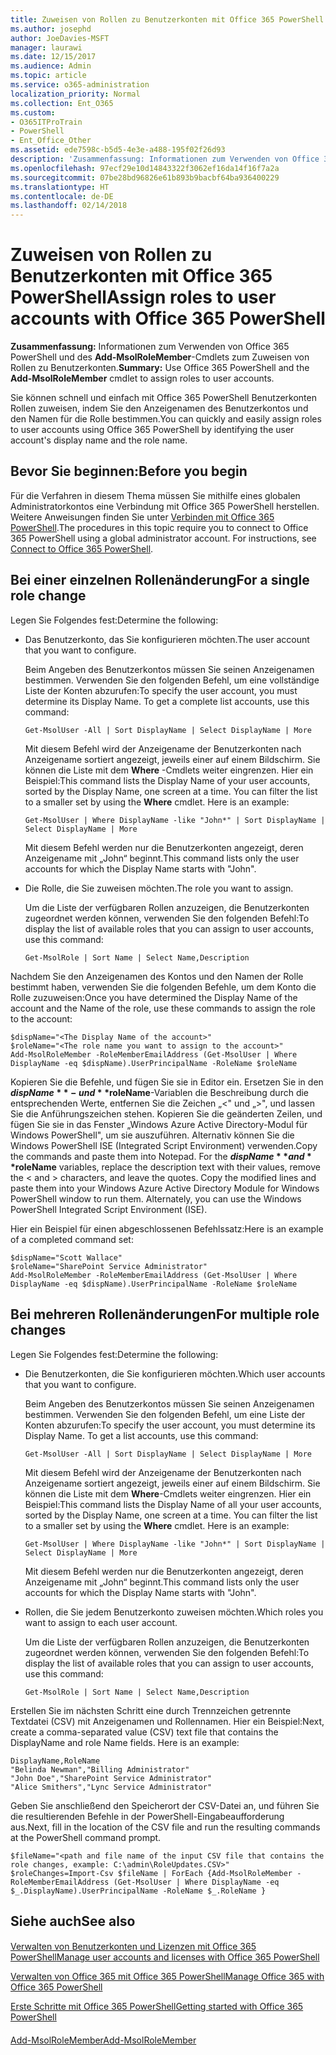 ```yaml
---
title: Zuweisen von Rollen zu Benutzerkonten mit Office 365 PowerShell
ms.author: josephd
author: JoeDavies-MSFT
manager: laurawi
ms.date: 12/15/2017
ms.audience: Admin
ms.topic: article
ms.service: o365-administration
localization_priority: Normal
ms.collection: Ent_O365
ms.custom:
- O365ITProTrain
- PowerShell
- Ent_Office_Other
ms.assetid: ede7598c-b5d5-4e3e-a488-195f02f26d93
description: 'Zusammenfassung: Informationen zum Verwenden von Office 365 PowerShell und des Add-MsolRoleMember -Cmdlets zum Zuweisen von Rollen zu Benutzerkonten.'
ms.openlocfilehash: 97ecf29e10d14843322f3062ef16da14f16f7a2a
ms.sourcegitcommit: 07be28bd96826e61b893b9bacbf64ba936400229
ms.translationtype: HT
ms.contentlocale: de-DE
ms.lasthandoff: 02/14/2018
---
```

# <a name="assign-roles-to-user-accounts-with-office-365-powershell"></a><span data-ttu-id="fe4a2-103">Zuweisen von Rollen zu Benutzerkonten mit Office 365 PowerShell</span><span class="sxs-lookup"><span data-stu-id="fe4a2-103">Assign roles to user accounts with Office 365 PowerShell</span></span>

 <span data-ttu-id="fe4a2-104">**Zusammenfassung:** Informationen zum Verwenden von Office 365 PowerShell und des **Add-MsolRoleMember**-Cmdlets zum Zuweisen von Rollen zu Benutzerkonten.</span><span class="sxs-lookup"><span data-stu-id="fe4a2-104">**Summary:** Use Office 365 PowerShell and the **Add-MsolRoleMember** cmdlet to assign roles to user accounts.</span></span>
  
<span data-ttu-id="fe4a2-105">Sie können schnell und einfach mit Office 365 PowerShell Benutzerkonten Rollen zuweisen, indem Sie den Anzeigenamen des Benutzerkontos und den Namen für die Rolle bestimmen.</span><span class="sxs-lookup"><span data-stu-id="fe4a2-105">You can quickly and easily assign roles to user accounts using Office 365 PowerShell by identifying the user account's display name and the role name.</span></span>
  
## <a name="before-you-begin"></a><span data-ttu-id="fe4a2-106">Bevor Sie beginnen:</span><span class="sxs-lookup"><span data-stu-id="fe4a2-106">Before you begin</span></span>

<span data-ttu-id="fe4a2-p101">Für die Verfahren in diesem Thema müssen Sie mithilfe eines globalen Administratorkontos eine Verbindung mit Office 365 PowerShell herstellen. Weitere Anweisungen finden Sie unter [Verbinden mit Office 365 PowerShell](connect-to-office-365-powershell.md).</span><span class="sxs-lookup"><span data-stu-id="fe4a2-p101">The procedures in this topic require you to connect to Office 365 PowerShell using a global administrator account. For instructions, see [Connect to Office 365 PowerShell](connect-to-office-365-powershell.md).</span></span>
  
## <a name="for-a-single-role-change"></a><span data-ttu-id="fe4a2-109">Bei einer einzelnen Rollenänderung</span><span class="sxs-lookup"><span data-stu-id="fe4a2-109">For a single role change</span></span>

<span data-ttu-id="fe4a2-110">Legen Sie Folgendes fest:</span><span class="sxs-lookup"><span data-stu-id="fe4a2-110">Determine the following:</span></span>
  
- <span data-ttu-id="fe4a2-111">Das Benutzerkonto, das Sie konfigurieren möchten.</span><span class="sxs-lookup"><span data-stu-id="fe4a2-111">The user account that you want to configure.</span></span>
    
    <span data-ttu-id="fe4a2-p102">Beim Angeben des Benutzerkontos müssen Sie seinen Anzeigenamen bestimmen. Verwenden Sie den folgenden Befehl, um eine vollständige Liste der Konten abzurufen:</span><span class="sxs-lookup"><span data-stu-id="fe4a2-p102">To specify the user account, you must determine its Display Name. To get a complete list accounts, use this command:</span></span>
    
  ```
  Get-MsolUser -All | Sort DisplayName | Select DisplayName | More
  ```

    <span data-ttu-id="fe4a2-p103">Mit diesem Befehl wird der Anzeigename der Benutzerkonten nach Anzeigename sortiert angezeigt, jeweils einer auf einem Bildschirm. Sie können die Liste mit dem **Where** -Cmdlets weiter eingrenzen. Hier ein Beispiel:</span><span class="sxs-lookup"><span data-stu-id="fe4a2-p103">This command lists the Display Name of your user accounts, sorted by the Display Name, one screen at a time. You can filter the list to a smaller set by using the **Where** cmdlet. Here is an example:</span></span>
    
  ```
  Get-MsolUser | Where DisplayName -like "John*" | Sort DisplayName | Select DisplayName | More
  ```

    <span data-ttu-id="fe4a2-117">Mit diesem Befehl werden nur die Benutzerkonten angezeigt, deren Anzeigename mit „John“ beginnt.</span><span class="sxs-lookup"><span data-stu-id="fe4a2-117">This command lists only the user accounts for which the Display Name starts with "John".</span></span>
    
- <span data-ttu-id="fe4a2-118">Die Rolle, die Sie zuweisen möchten.</span><span class="sxs-lookup"><span data-stu-id="fe4a2-118">The role you want to assign.</span></span>
    
    <span data-ttu-id="fe4a2-119">Um die Liste der verfügbaren Rollen anzuzeigen, die Benutzerkonten zugeordnet werden können, verwenden Sie den folgenden Befehl:</span><span class="sxs-lookup"><span data-stu-id="fe4a2-119">To display the list of available roles that you can assign to user accounts, use this command:</span></span>
    
  ```
  Get-MsolRole | Sort Name | Select Name,Description
  ```

<span data-ttu-id="fe4a2-120">Nachdem Sie den Anzeigenamen des Kontos und den Namen der Rolle bestimmt haben, verwenden Sie die folgenden Befehle, um dem Konto die Rolle zuzuweisen:</span><span class="sxs-lookup"><span data-stu-id="fe4a2-120">Once you have determined the Display Name of the account and the Name of the role, use these commands to assign the role to the account:</span></span>
  
```
$dispName="<The Display Name of the account>"
$roleName="<The role name you want to assign to the account>"
Add-MsolRoleMember -RoleMemberEmailAddress (Get-MsolUser | Where DisplayName -eq $dispName).UserPrincipalName -RoleName $roleName
```

<span data-ttu-id="fe4a2-p104">Kopieren Sie die Befehle, und fügen Sie sie in Editor ein. Ersetzen Sie in den **$dispName**- und **$roleName**-Variablen die Beschreibung durch die entsprechenden Werte, entfernen Sie die Zeichen „\<" und „>", und lassen Sie die Anführungszeichen stehen. Kopieren Sie die geänderten Zeilen, und fügen Sie sie in das Fenster „Windows Azure Active Directory-Modul für Windows PowerShell", um sie auszuführen. Alternativ können Sie die Windows PowerShell ISE (Integrated Script Environment) verwenden.</span><span class="sxs-lookup"><span data-stu-id="fe4a2-p104">Copy the commands and paste them into Notepad. For the **$dispName** and **$roleName** variables, replace the description text with their values, remove the \< and > characters, and leave the quotes. Copy the modified lines and paste them into your Windows Azure Active Directory Module for Windows PowerShell window to run them. Alternately, you can use the Windows PowerShell Integrated Script Environment (ISE).</span></span>
  
<span data-ttu-id="fe4a2-125">Hier ein Beispiel für einen abgeschlossenen Befehlssatz:</span><span class="sxs-lookup"><span data-stu-id="fe4a2-125">Here is an example of a completed command set:</span></span>
  
```
$dispName="Scott Wallace"
$roleName="SharePoint Service Administrator"
Add-MsolRoleMember -RoleMemberEmailAddress (Get-MsolUser | Where DisplayName -eq $dispName).UserPrincipalName -RoleName $roleName
```

## <a name="for-multiple-role-changes"></a><span data-ttu-id="fe4a2-126">Bei mehreren Rollenänderungen</span><span class="sxs-lookup"><span data-stu-id="fe4a2-126">For multiple role changes</span></span>

<span data-ttu-id="fe4a2-127">Legen Sie Folgendes fest:</span><span class="sxs-lookup"><span data-stu-id="fe4a2-127">Determine the following:</span></span>
  
- <span data-ttu-id="fe4a2-128">Die Benutzerkonten, die Sie konfigurieren möchten.</span><span class="sxs-lookup"><span data-stu-id="fe4a2-128">Which user accounts that you want to configure.</span></span>
    
    <span data-ttu-id="fe4a2-p105">Beim Angeben des Benutzerkontos müssen Sie seinen Anzeigenamen bestimmen. Verwenden Sie den folgenden Befehl, um eine Liste der Konten abzurufen:</span><span class="sxs-lookup"><span data-stu-id="fe4a2-p105">To specify the user account, you must determine its Display Name. To get a list accounts, use this command:</span></span>
    
  ```
  Get-MsolUser -All | Sort DisplayName | Select DisplayName | More
  ```

    <span data-ttu-id="fe4a2-p106">Mit diesem Befehl wird der Anzeigename der Benutzerkonten nach Anzeigename sortiert angezeigt, jeweils einer auf einem Bildschirm. Sie können die Liste mit dem **Where**-Cmdlets weiter eingrenzen. Hier ein Beispiel:</span><span class="sxs-lookup"><span data-stu-id="fe4a2-p106">This command lists the Display Name of all your user accounts, sorted by the Display Name, one screen at a time. You can filter the list to a smaller set by using the **Where** cmdlet. Here is an example:</span></span>
    
  ```
  Get-MsolUser | Where DisplayName -like "John*" | Sort DisplayName | Select DisplayName | More
  ```

    <span data-ttu-id="fe4a2-134">Mit diesem Befehl werden nur die Benutzerkonten angezeigt, deren Anzeigename mit „John“ beginnt.</span><span class="sxs-lookup"><span data-stu-id="fe4a2-134">This command lists only the user accounts for which the Display Name starts with "John".</span></span>
    
- <span data-ttu-id="fe4a2-135">Rollen, die Sie jedem Benutzerkonto zuweisen möchten.</span><span class="sxs-lookup"><span data-stu-id="fe4a2-135">Which roles you want to assign to each user account.</span></span>
    
    <span data-ttu-id="fe4a2-136">Um die Liste der verfügbaren Rollen anzuzeigen, die Benutzerkonten zugeordnet werden können, verwenden Sie den folgenden Befehl:</span><span class="sxs-lookup"><span data-stu-id="fe4a2-136">To display the list of available roles that you can assign to user accounts, use this command:</span></span>
    
  ```
  Get-MsolRole | Sort Name | Select Name,Description
  ```

<span data-ttu-id="fe4a2-p107">Erstellen Sie im nächsten Schritt eine durch Trennzeichen getrennte Textdatei (CSV) mit Anzeigenamen und Rollennamen. Hier ein Beispiel:</span><span class="sxs-lookup"><span data-stu-id="fe4a2-p107">Next, create a comma-separated value (CSV) text file that contains the DisplayName and role Name fields. Here is an example:</span></span>
  
```
DisplayName,RoleName
"Belinda Newman","Billing Administrator"
"John Doe","SharePoint Service Administrator"
"Alice Smithers","Lync Service Administrator"
```

<span data-ttu-id="fe4a2-139">Geben Sie anschließend den Speicherort der CSV-Datei an, und führen Sie die resultierenden Befehle in der PowerShell-Eingabeaufforderung aus.</span><span class="sxs-lookup"><span data-stu-id="fe4a2-139">Next, fill in the location of the CSV file and run the resulting commands at the PowerShell command prompt.</span></span>
  
```
$fileName="<path and file name of the input CSV file that contains the role changes, example: C:\admin\RoleUpdates.CSV>"
$roleChanges=Import-Csv $fileName | ForEach {Add-MsolRoleMember -RoleMemberEmailAddress (Get-MsolUser | Where DisplayName -eq $_.DisplayName).UserPrincipalName -RoleName $_.RoleName }

```

## <a name="see-also"></a><span data-ttu-id="fe4a2-140">Siehe auch</span><span class="sxs-lookup"><span data-stu-id="fe4a2-140">See also</span></span>

#### 

[<span data-ttu-id="fe4a2-141">Verwalten von Benutzerkonten und Lizenzen mit Office 365 PowerShell</span><span class="sxs-lookup"><span data-stu-id="fe4a2-141">Manage user accounts and licenses with Office 365 PowerShell</span></span>](manage-user-accounts-and-licenses-with-office-365-powershell.md)
  
[<span data-ttu-id="fe4a2-142">Verwalten von Office 365 mit Office 365 PowerShell</span><span class="sxs-lookup"><span data-stu-id="fe4a2-142">Manage Office 365 with Office 365 PowerShell</span></span>](manage-office-365-with-office-365-powershell.md)
  
[<span data-ttu-id="fe4a2-143">Erste Schritte mit Office 365 PowerShell</span><span class="sxs-lookup"><span data-stu-id="fe4a2-143">Getting started with Office 365 PowerShell</span></span>](getting-started-with-office-365-powershell.md)
#### 

[<span data-ttu-id="fe4a2-144">Add-MsolRoleMember</span><span class="sxs-lookup"><span data-stu-id="fe4a2-144">Add-MsolRoleMember</span></span>](https://msdn.microsoft.com/library/dn194120.aspx)

